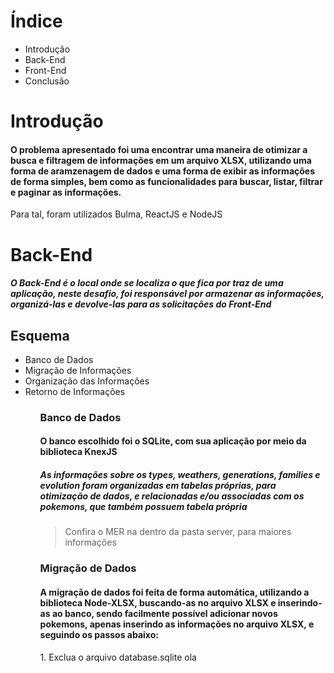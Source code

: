 # Índice
<ul>
  <li>Introdução</li>
  <li>Back-End</li>
  <li>Front-End</li>
  <li>Conclusão</li>
</ul>

# Introdução
  <h4>
    O problema apresentado foi uma encontrar uma maneira de otimizar a busca e filtragem de informações em um arquivo XLSX, utilizando uma forma de aramzenagem de dados e uma forma de exibir as informações de forma simples, bem como as funcionalidades para buscar, listar, filtrar e paginar as informações.
  </h4>
  
<p>Para tal, foram utilizados Bulma, ReactJS e NodeJS</p>
  
 # Back-End
 <h5>O Back-End é o local onde se localiza o que fica por traz de uma aplicação, neste desafio, foi responsável por armazenar as informações, organizá-las e devolve-las para as solicitações do Front-End<h5>

## Esquema
  <ul>
    <li>Banco de Dados</li>
    <li>Migração de Informações</li>
    <li>Organização das Informações</li>
    <li>Retorno de Informações</li>
  <ul>

### Banco de Dados
<h4>O banco escolhido foi o SQLite, com sua aplicação por meio da biblioteca KnexJS</h4>
<h5>As informações sobre os types, weathers, generations, families e evolution foram organizadas em tabelas próprias, para otimização de dados, e relacionadas e/ou associadas com os pokemons, que também possuem tabela própria</h5>  

> Confira o MER na dentro da pasta server, para maiores informações

### Migração de Dados
  <h4>A migração de dados foi feita de forma automática, utilizando a biblioteca Node-XLSX, buscando-as no arquivo XLSX e inserindo-as ao banco, sendo facilmente possível adicionar novos pokemons, apenas inserindo as informações no arquivo XLSX, e seguindo os passos abaixo:</h4>
  1. Exclua o arquivo database.sqlite   ola
 
 <h4></h4>

